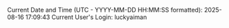 Current Date and Time (UTC - YYYY-MM-DD HH:MM:SS formatted): 2025-08-16 17:09:43
Current User's Login: luckyaiman
